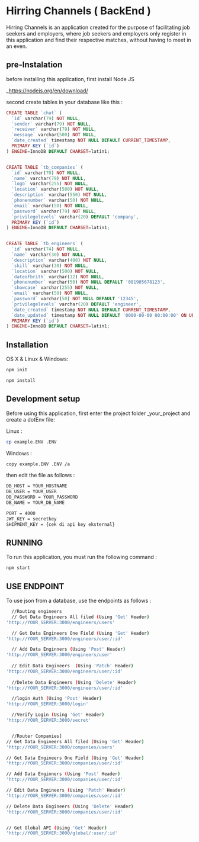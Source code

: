 # Hirring Channels ( BackEnd )

Hirring Channels is an application created for the purpose of facilitating job seekers and employers, where job seekers and employers only register in this application and find their respective matches, without having to meet in an even.


## pre-Instalation

before installing this application, first install Node JS

_https://nodejs.org/en/download/



second create tables in your database like this :
```PHP
CREATE TABLE `chat` (
  `id` varchar(79) NOT NULL,
  `sender` varchar(79) NOT NULL,
  `receiver` varchar(79) NOT NULL,
  `message` varchar(500) NOT NULL,
  `date_created` timestamp NOT NULL DEFAULT CURRENT_TIMESTAMP,
  PRIMARY KEY (`id`)
) ENGINE=InnoDB DEFAULT CHARSET=latin1;


CREATE TABLE `tb_companies` (
  `id` varchar(70) NOT NULL,
  `name` varchar(79) NOT NULL,
  `logo` varchar(255) NOT NULL,
  `location` varchar(500) NOT NULL,
  `description` varchar(550) NOT NULL,
  `phonenumber` varchar(50) NOT NULL,
  `email` varchar(50) NOT NULL,
  `password` varchar(79) NOT NULL,
  `privilegelevels` varchar(20) DEFAULT 'company',
  PRIMARY KEY (`id`)
) ENGINE=InnoDB DEFAULT CHARSET=latin1;


CREATE TABLE `tb_engineers` (
  `id` varchar(74) NOT NULL,
  `name` varchar(30) NOT NULL,
  `description` varchar(400) NOT NULL,
  `skill` varchar(30) NOT NULL,
  `location` varchar(500) NOT NULL,
  `dateofbrith` varchar(12) NOT NULL,
  `phonenumber` varchar(50) NOT NULL DEFAULT '081905678123',
  `showcase` varchar(255) NOT NULL,
  `email` varchar(50) NOT NULL,
  `password` varchar(50) NOT NULL DEFAULT '12345',
  `privilegelevels` varchar(20) DEFAULT 'engineer',
  `date_created` timestamp NOT NULL DEFAULT CURRENT_TIMESTAMP,
  `date_updated` timestamp NOT NULL DEFAULT '0000-00-00 00:00:00' ON UPDATE CURRENT_TIMESTAMP,
  PRIMARY KEY (`id`)
) ENGINE=InnoDB DEFAULT CHARSET=latin1;

```


## Installation

OS X & Linux & Windows:

```sh
npm init
```

```sh
npm install
```

## Development setup

Before using this application, first enter the project folder _your_project and create a dotEnv file:

Linux :
```sh
cp example.ENV .ENV
```

Windows :
```sh
copy example.ENV .ENV /a
```

then edit the file as follows :
```sh
DB_HOST = YOUR_HOSTNAME
DB_USER = YOUR_USER
DB_PASSWORD = YOUR_PASSWORD
DB_NAME = YOUR_DB_NAME

PORT = 4000
JWT_KEY = secretkey
SHIPMENT_KEY = {cek di api key eksternal}

```


## RUNNING

To run this application, you must run the following command :

```sh
npm start
```

## USE ENDPOINT

To use json from a database, use the endpoints as follows :

```sh
  //Routing engineers
  // Get Data Engineers All filed (Using 'Get' Header)
'http://YOUR_SERVER:3000/engineers/users'

  // Get Data Engineers One Field (Using 'Get' Header)
'http://YOUR_SERVER:3000/engineers/user/:id'

  // Add Data Enginners (Using 'Post' Header)
'http://YOUR_SERVER:3000/engineers/user'
  
  // Edit Data Engineers  (Using 'Patch' Header)
'http://YOUR_SERVER:3000/engineers/user/:id'
  
  //Delete Data Engineers (Using 'Delete' Header)
'http://YOUR_SERVER:3000/engineers/user/:id'

  //login Auth (Using 'Post' Header)
'http://YOUR_SERVER:3000/login'

  //Verify Login (Using 'Get' Header)
'http://YOUR_SERVER:3000/secret'


  //Router Companies]
// Get Data Engineers All filed (Using 'Get' Header)
'http://YOUR_SERVER:3000/companies/users'

// Get Data Engineers One Field (Using 'Get' Header)
'http://YOUR_SERVER:3000/companies/user/:id'

// Add Data Enginners (Using 'Post' Header)
'http://YOUR_SERVER:3000/companies/user/:id'

// Edit Data Engineers (Using 'Patch' Header)
'http://YOUR_SERVER:3000/companies/user/:id'

// Delete Data Engineers (Using 'Delete' Header)
'http://YOUR_SERVER:3000/companies/user/:id'


// Get Global API (Using 'Get' Header)
'http://YOUR_SERVER:3000/global/:user/:id'
  
```
